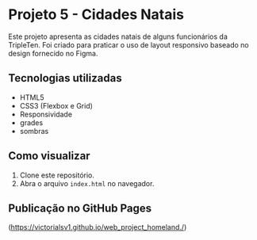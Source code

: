 # Projeto 5 - Cidades Natais

Este projeto apresenta as cidades natais de alguns funcionários da TripleTen. Foi criado para praticar o uso de layout responsivo baseado no design fornecido no Figma.

## Tecnologias utilizadas

- HTML5
- CSS3 (Flexbox e Grid)
- Responsividade
- grades
- sombras

## Como visualizar

1. Clone este repositório.
2. Abra o arquivo `index.html` no navegador.

## Publicação no GitHub Pages

(https://victorialsv1.github.io/web_project_homeland./)
